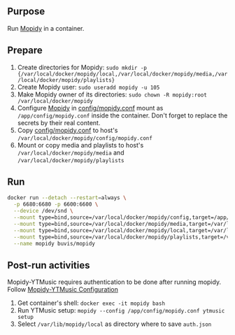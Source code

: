## Purpose

Run [Mopidy](https://docs.mopidy.com/en/latest/) in a container.

## Prepare

1. Create directories for Mopidy: `sudo mkdir -p {/var/local/docker/mopidy/local,/var/local/docker/mopidy/media,/var/local/docker/mopidy/playlists}`
2. Create Mopidy user: `sudo useradd mopidy -u 105`
3. Make Mopidy owner of its directories: `sudo chown -R mopidy:root /var/local/docker/mopidy`
4. Configure [Mopidy](https://docs.mopidy.com/en/latest/config/) in [config/mopidy.conf](https://github.com/buvis-net/container-images/blob/0f86f9beeba54f77d0301e4d31a2ae6d022815ec/apps/mopidy/config/mopidy.conf) mount as `/app/config/mopidy.conf` inside the container. Don't forget to replace the secrets by their real content.
5. Copy [config/mopidy.conf](https://github.com/buvis-net/container-images/blob/0f86f9beeba54f77d0301e4d31a2ae6d022815ec/apps/mopidy/config/mopidy.conf) to host's `/var/local/docker/mopidy/config/mopidy.conf`
6. Mount or copy media and playlists to host's `/var/local/docker/mopidy/media` and `/var/local/docker/mopidy/playlists`

## Run

``` bash
docker run --detach --restart=always \
  -p 6680:6680 -p 6600:6600 \
  --device /dev/snd \
  --mount type=bind,source=/var/local/docker/mopidy/config,target=/app/config,readonly \
  --mount type=bind,source=/var/local/docker/mopidy/media,target=/var/lib/mopidy/media,readonly \
  --mount type=bind,source=/var/local/docker/mopidy/local,target=/var/lib/mopidy/local \
  --mount type=bind,source=/var/local/docker/mopidy/playlists,target=/var/lib/mopidy/playlists \
  --name mopidy buvis/mopidy
```

## Post-run activities

Mopidy-YTMusic requires authentication to be done after running mopidy. Follow [Mopidy-YTMusic Configuration](https://github.com/OzymandiasTheGreat/mopidy-ytmusic#configuration)

1. Get container's shell: `docker exec -it mopidy bash`
2. Run YTMusic setup: `mopidy --config /app/config/mopidy.conf ytmusic setup`
3. Select `/var/lib/mopidy/local` as directory where to save `auth.json`
